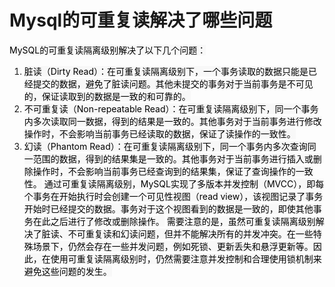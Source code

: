# Mysql的可重复读解决了哪些问题
<font style="color:rgb(0, 0, 0);background-color:rgb(248, 248, 248);">MySQL的可重复读隔离级别解决了以下几个问题：</font>
1. <font style="color:rgb(0, 0, 0);background-color:rgb(248, 248, 248);">脏读（Dirty Read）：在可重复读隔离级别下，一个事务读取的数据只能是已经提交的数据，避免了脏读问题。其他未提交的事务对于当前事务是不可见的，保证读取到的数据是一致的和可靠的。</font>
2. <font style="color:rgb(0, 0, 0);background-color:rgb(248, 248, 248);">不可重复读（Non-repeatable Read）：在可重复读隔离级别下，同一个事务内多次读取同一数据，得到的结果是一致的。其他事务对于当前事务进行修改操作时，不会影响当前事务已经读取的数据，保证了读操作的一致性。</font>
3. <font style="color:rgb(0, 0, 0);background-color:rgb(248, 248, 248);">幻读（Phantom Read）：在可重复读隔离级别下，同一个事务内多次查询同一范围的数据，得到的结果集是一致的。其他事务对于当前事务进行插入或删除操作时，不会影响当前事务已经查询到的结果集，保证了查询操作的一致性。</font>
<font style="color:rgb(0, 0, 0);background-color:rgb(248, 248, 248);">通过可重复读隔离级别，MySQL实现了多版本并发控制（MVCC），即每个事务在开始执行时会创建一个可见性视图（read view），该视图记录了事务开始时已经提交的数据。事务对于这个视图看到的数据是一致的，即使其他事务在此之后进行了修改或删除操作。</font>
<font style="color:rgb(0, 0, 0);background-color:rgb(248, 248, 248);">需要注意的是，虽然可重复读隔离级别解决了脏读、不可重复读和幻读问题，但并不能解决所有的并发冲突。在一些特殊场景下，仍然会存在一些并发问题，例如死锁、更新丢失和悬浮更新等。因此，在使用可重复读隔离级别时，仍然需要注意并发控制和合理使用锁机制来避免这些问题的发生。</font>
